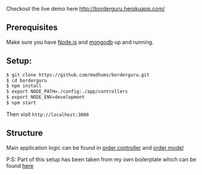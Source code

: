Checkout the live demo here http://borderguru.herokuapp.com/

## Prerequisites

Make sure you have [Node.js](http://nodejs.org) and [mongodb](http://mongodb.org) up and running.

## Setup:

```sh
$ git clone https://github.com/madhums/borderguru.git
$ cd borderguru
$ npm install
$ export NODE_PATH=./config:./app/controllers
$ export NODE_ENV=development
$ npm start
```

Then visit `http://localhost:3000`

## Structure

Main application logic can be found in [order controller](/app/controllers/orders.js) and [order model](/app/models/order.js)

P.S: Part of this setup has been taken from my own boilerplate which can be found [here](https://github.com/madhums/node-express-mongoose)
